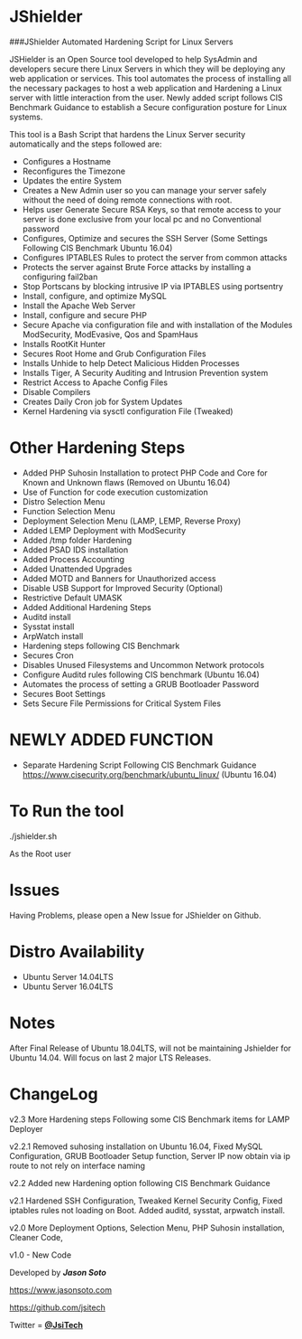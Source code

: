 # JShielder



###JShielder Automated Hardening Script for Linux Servers

JSHielder is an Open Source tool developed to help SysAdmin and developers secure there Linux Servers in which they will be deploying any web application or services. This tool automates the process of installing all the necessary packages to host a web application and Hardening a Linux server with little interaction from the user. Newly added script follows CIS Benchmark Guidance to establish a Secure configuration posture for Linux systems.

This tool is a Bash Script that hardens the Linux Server security automatically and the steps followed are:

* Configures a Hostname
* Reconfigures the Timezone
* Updates the entire System
* Creates a New Admin user so you can manage your server safely without the need of doing remote connections with root.
* Helps user Generate Secure RSA Keys, so that remote access to your server is done exclusive from your local pc and no Conventional password
* Configures, Optimize and secures the SSH Server (Some Settings Following CIS Benchmark Ubuntu 16.04)
* Configures IPTABLES Rules to protect the server from common attacks
* Protects the server against Brute Force attacks by installing a configuring fail2ban
* Stop Portscans by blocking intrusive IP via IPTABLES using portsentry
* Install, configure, and optimize MySQL
* Install the Apache Web Server
* Install, configure and secure PHP
* Secure Apache via configuration file and with installation of the Modules ModSecurity, ModEvasive, Qos and SpamHaus
* Installs RootKit Hunter
* Secures Root Home and Grub Configuration Files
* Installs Unhide to help Detect Malicious Hidden Processes
* Installs Tiger, A Security Auditing and Intrusion Prevention system
* Restrict Access to Apache Config Files
* Disable Compilers
* Creates Daily Cron job for System Updates
* Kernel Hardening via sysctl configuration File (Tweaked)

# Other Hardening Steps


* Added PHP Suhosin Installation to protect PHP Code and Core for Known and Unknown flaws (Removed on Ubuntu 16.04)
* Use of Function for code execution customization
* Distro Selection Menu
* Function Selection Menu
* Deployment Selection Menu (LAMP, LEMP, Reverse Proxy)
* Added LEMP Deployment with ModSecurity
* Added /tmp folder Hardening
* Added PSAD IDS installation
* Added Process Accounting
* Added Unattended Upgrades
* Added MOTD and Banners for Unauthorized access
* Disable USB Support for Improved Security (Optional)
* Restrictive Default UMASK
* Added Additional Hardening Steps
* Auditd install 
* Sysstat install 
* ArpWatch install
* Hardening steps following CIS Benchmark
* Secures Cron
* Disables Unused Filesystems and Uncommon Network protocols
* Configure Auditd rules following CIS benchmark (Ubuntu 16.04)
* Automates the process of setting a GRUB Bootloader Password
* Secures Boot Settings
* Sets Secure File Permissions for Critical System Files


# NEWLY ADDED FUNCTION

* Separate Hardening Script Following CIS Benchmark Guidance
  https://www.cisecurity.org/benchmark/ubuntu_linux/ (Ubuntu 16.04)


# To Run the tool


./jshielder.sh

As the Root user


# Issues


Having Problems, please open a New Issue for JShielder on Github.

# Distro Availability

* Ubuntu Server 14.04LTS
* Ubuntu Server 16.04LTS

# Notes

After Final Release of Ubuntu 18.04LTS, will not be maintaining Jshielder for Ubuntu 14.04. Will focus on last 2 major LTS Releases.

# ChangeLog

v2.3 More Hardening steps Following some CIS Benchmark items for LAMP Deployer

v2.2.1 Removed suhosing installation on Ubuntu 16.04, Fixed MySQL Configuration, GRUB Bootloader Setup function,
Server IP now obtain via ip route to not rely on interface naming

v2.2 Added new Hardening option following CIS Benchmark Guidance

v2.1 Hardened SSH Configuration, Tweaked Kernel Security Config, Fixed iptables rules not loading on Boot. Added auditd, sysstat, arpwatch install.

v2.0 More Deployment Options, Selection Menu, PHP Suhosin installation, Cleaner Code,

v1.0 - New Code


Developed by ***Jason Soto***

https://www.jasonsoto.com

https://github.com/jsitech

Twitter = [**@JsiTech**](http://www.twitter.com/JsiTech)
